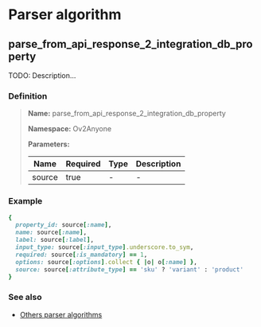 # Parser algorithm
 
## parse_from_api_response_2_integration_db_property

TODO: Description...
    
### Definition

> **Name:** parse_from_api_response_2_integration_db_property
> 
> **Namespace:** Ov2Anyone
>
> **Parameters:**
> 
> | Name | Required | Type | Description |
> | ---- | -------- | ---- | ----------- |
> | source | true | - | - |

### Example
```ruby
{
  property_id: source[:name],
  name: source[:name],
  label: source[:label],
  input_type: source[:input_type].underscore.to_sym,
  required: source[:is_mandatory] == 1,
  options: source[:options].collect { |o| o[:name] },
  source: source[:attribute_type] == 'sku' ? 'variant' : 'product'
}
```

### See also
* [Others parser algorithms](overview?id=parse_from_api_response_2_integration_db_property)
